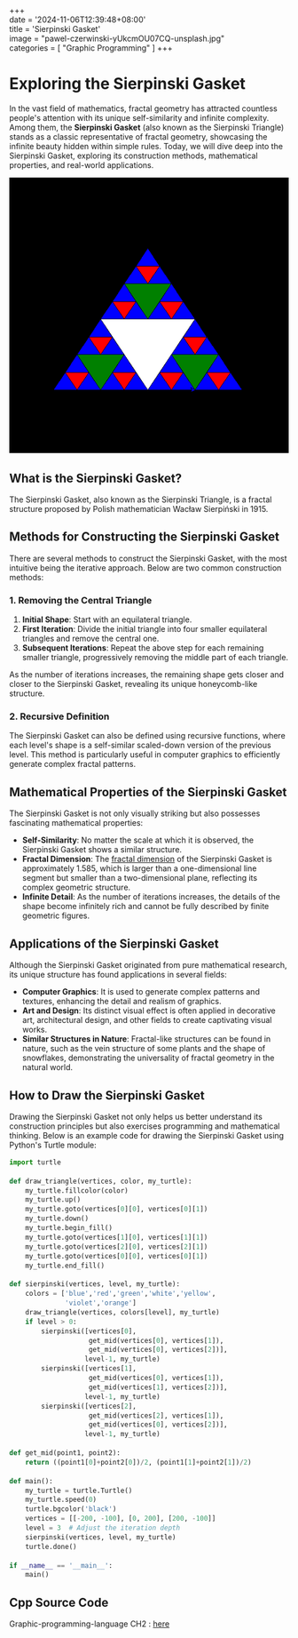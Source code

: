 +++  
date = '2024-11-06T12:39:48+08:00'  
title = 'Sierpinski Gasket'  
image = "pawel-czerwinski-yUkcmOU07CQ-unsplash.jpg"  
categories = [
    "Graphic Programming"
]
+++

# Exploring the Sierpinski Gasket

In the vast field of mathematics, fractal geometry has attracted countless people's attention with its unique self-similarity and infinite complexity. Among them, the **Sierpinski Gasket** (also known as the Sierpinski Triangle) stands as a classic representative of fractal geometry, showcasing the infinite beauty hidden within simple rules. Today, we will dive deep into the Sierpinski Gasket, exploring its construction methods, mathematical properties, and real-world applications.

![Sierpinski Gasket Triangle](Sierpinski_Gasket.png)

## What is the Sierpinski Gasket?

The Sierpinski Gasket, also known as the Sierpinski Triangle, is a fractal structure proposed by Polish mathematician Wacław Sierpiński in 1915.

## Methods for Constructing the Sierpinski Gasket

There are several methods to construct the Sierpinski Gasket, with the most intuitive being the iterative approach. Below are two common construction methods:

### 1. Removing the Central Triangle

1. **Initial Shape**: Start with an equilateral triangle.
2. **First Iteration**: Divide the initial triangle into four smaller equilateral triangles and remove the central one.
3. **Subsequent Iterations**: Repeat the above step for each remaining smaller triangle, progressively removing the middle part of each triangle.

As the number of iterations increases, the remaining shape gets closer and closer to the Sierpinski Gasket, revealing its unique honeycomb-like structure.

### 2. Recursive Definition

The Sierpinski Gasket can also be defined using recursive functions, where each level's shape is a self-similar scaled-down version of the previous level. This method is particularly useful in computer graphics to efficiently generate complex fractal patterns.

## Mathematical Properties of the Sierpinski Gasket

The Sierpinski Gasket is not only visually striking but also possesses fascinating mathematical properties:

- **Self-Similarity**: No matter the scale at which it is observed, the Sierpinski Gasket shows a similar structure.
- **Fractal Dimension**: The [fractal dimension](https://en.wikipedia.org/wiki/Fractal_dimension) of the Sierpinski Gasket is approximately 1.585, which is larger than a one-dimensional line segment but smaller than a two-dimensional plane, reflecting its complex geometric structure.
- **Infinite Detail**: As the number of iterations increases, the details of the shape become infinitely rich and cannot be fully described by finite geometric figures.

## Applications of the Sierpinski Gasket

Although the Sierpinski Gasket originated from pure mathematical research, its unique structure has found applications in several fields:

- **Computer Graphics**: It is used to generate complex patterns and textures, enhancing the detail and realism of graphics.
- **Art and Design**: Its distinct visual effect is often applied in decorative art, architectural design, and other fields to create captivating visual works.
- **Similar Structures in Nature**: Fractal-like structures can be found in nature, such as the vein structure of some plants and the shape of snowflakes, demonstrating the universality of fractal geometry in the natural world.

## How to Draw the Sierpinski Gasket

Drawing the Sierpinski Gasket not only helps us better understand its construction principles but also exercises programming and mathematical thinking. Below is an example code for drawing the Sierpinski Gasket using Python's Turtle module:

```python
import turtle

def draw_triangle(vertices, color, my_turtle):
    my_turtle.fillcolor(color)
    my_turtle.up()
    my_turtle.goto(vertices[0][0], vertices[0][1])
    my_turtle.down()
    my_turtle.begin_fill()
    my_turtle.goto(vertices[1][0], vertices[1][1])
    my_turtle.goto(vertices[2][0], vertices[2][1])
    my_turtle.goto(vertices[0][0], vertices[0][1])
    my_turtle.end_fill()

def sierpinski(vertices, level, my_turtle):
    colors = ['blue','red','green','white','yellow',
              'violet','orange']
    draw_triangle(vertices, colors[level], my_turtle)
    if level > 0:
        sierpinski([vertices[0],
                    get_mid(vertices[0], vertices[1]),
                    get_mid(vertices[0], vertices[2])],
                   level-1, my_turtle)
        sierpinski([vertices[1],
                    get_mid(vertices[0], vertices[1]),
                    get_mid(vertices[1], vertices[2])],
                   level-1, my_turtle)
        sierpinski([vertices[2],
                    get_mid(vertices[2], vertices[1]),
                    get_mid(vertices[0], vertices[2])],
                   level-1, my_turtle)

def get_mid(point1, point2):
    return ((point1[0]+point2[0])/2, (point1[1]+point2[1])/2)

def main():
    my_turtle = turtle.Turtle()
    my_turtle.speed(0)
    turtle.bgcolor('black')
    vertices = [[-200, -100], [0, 200], [200, -100]]
    level = 3  # Adjust the iteration depth
    sierpinski(vertices, level, my_turtle)
    turtle.done()

if __name__ == '__main__':
    main()
```

## Cpp Source Code

Graphic-programming-language CH2 : [here](https://github.com/davidchen0970/Graphic-programming-language/blob/main/CH2/CH2_1%20Sierpinski%20Gasket.md)
